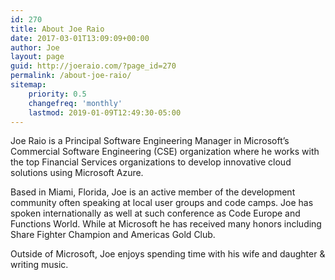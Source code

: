 ```yaml
---
id: 270
title: About Joe Raio
date: 2017-03-01T13:09:09+00:00
author: Joe
layout: page
guid: http://joeraio.com/?page_id=270
permalink: /about-joe-raio/
sitemap:
    priority: 0.5
    changefreq: 'monthly'
    lastmod: 2019-01-09T12:49:30-05:00
---
```

Joe Raio is a Principal Software Engineering Manager in Microsoft’s Commercial Software Engineering (CSE) organization where he works with the top Financial Services organizations to develop innovative cloud solutions using Microsoft Azure.

Based in Miami, Florida, Joe is an active member of the development community often speaking at local user groups and code camps. Joe has spoken internationally as well at such conference as Code Europe and Functions World. While at Microsoft he has received many honors including Share Fighter Champion and Americas Gold Club.

Outside of Microsoft, Joe enjoys spending time with his wife and daughter & writing music.